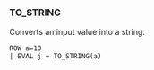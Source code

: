 <!--
This is generated by ESQL's AbstractFunctionTestCase. Do no edit it. See ../README.md for how to regenerate it.
-->

### TO_STRING
Converts an input value into a string.

```
ROW a=10
| EVAL j = TO_STRING(a)
```
